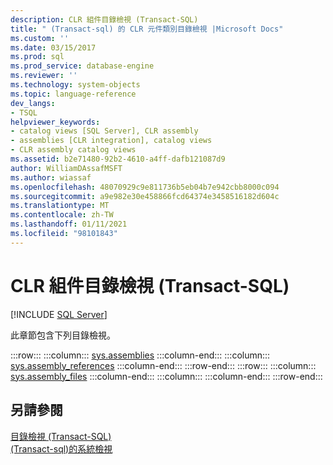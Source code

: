 ```yaml
---
description: CLR 組件目錄檢視 (Transact-SQL)
title: " (Transact-sql) 的 CLR 元件類別目錄檢視 |Microsoft Docs"
ms.custom: ''
ms.date: 03/15/2017
ms.prod: sql
ms.prod_service: database-engine
ms.reviewer: ''
ms.technology: system-objects
ms.topic: language-reference
dev_langs:
- TSQL
helpviewer_keywords:
- catalog views [SQL Server], CLR assembly
- assemblies [CLR integration], catalog views
- CLR assembly catalog views
ms.assetid: b2e71480-92b2-4610-a4ff-dafb121087d9
author: WilliamDAssafMSFT
ms.author: wiassaf
ms.openlocfilehash: 48070929c9e811736b5eb04b7e942cbb8000c094
ms.sourcegitcommit: a9e982e30e458866fcd64374e3458516182d604c
ms.translationtype: MT
ms.contentlocale: zh-TW
ms.lasthandoff: 01/11/2021
ms.locfileid: "98101843"
---
```

# <a name="clr-assembly-catalog-views-transact-sql"></a>CLR 組件目錄檢視 (Transact-SQL)
 [!INCLUDE [SQL Server](../../includes/applies-to-version/sqlserver.md)]

  此章節包含下列目錄檢視。  

:::row:::
    :::column:::
        [sys.assemblies](../../relational-databases/system-catalog-views/sys-assemblies-transact-sql.md)
    :::column-end:::
    :::column:::
        [sys.assembly_references](../../relational-databases/system-catalog-views/sys-assembly-references-transact-sql.md)
    :::column-end:::
:::row-end:::
:::row:::
    :::column:::
        [sys.assembly_files](../../relational-databases/system-catalog-views/sys-assembly-files-transact-sql.md)
    :::column-end:::
    :::column:::
    :::column-end:::
:::row-end:::

  
## <a name="see-also"></a>另請參閱  
 [目錄檢視 &#40;Transact-SQL&#41;](../../relational-databases/system-catalog-views/catalog-views-transact-sql.md)   
 [&#40;Transact-sql&#41;的系統檢視 ](../../t-sql/language-reference.md)  
  

